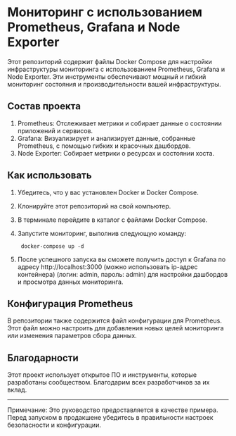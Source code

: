 # Мониторинг с использованием Prometheus, Grafana и Node Exporter

Этот репозиторий содержит файлы Docker Compose для настройки инфраструктуры мониторинга с использованием Prometheus, Grafana и Node Exporter. Эти инструменты обеспечивают мощный и гибкий мониторинг состояния и производительности вашей инфраструктуры.

## Состав проекта

1. Prometheus: Отслеживает метрики и собирает данные о состоянии приложений и сервисов.
2. Grafana: Визуализирует и анализирует данные, собранные Prometheus, с помощью гибких и красочных дашбордов.
3. Node Exporter: Собирает метрики о ресурсах и состоянии хоста.

## Как использовать

1. Убедитесь, что у вас установлен Docker и Docker Compose.
2. Клонируйте этот репозиторий на свой компьютер.
3. В терминале перейдите в каталог с файлами Docker Compose.
4. Запустите мониторинг, выполнив следующую команду:

        docker-compose up -d
    
5. После успешного запуска вы сможете получить доступ к Grafana по адресу http://localhost:3000 (можно использовать ip-адрес контейнера) (логин: admin, пароль: admin) для настройки дашбордов и просмотра данных мониторинга.

## Конфигурация Prometheus

В репозитории также содержится файл конфигурации для Prometheus. Этот файл можно настроить для добавления новых целей мониторинга или изменения параметров сбора данных.


## Благодарности

Этот проект использует открытое ПО и инструменты, которые разработаны сообществом. Благодарим всех разработчиков за их вклад.

---
Примечание: Это руководство предоставляется в качестве примера. Перед запуском в продакшене убедитесь в правильности настроек безопасности и конфигурации.
